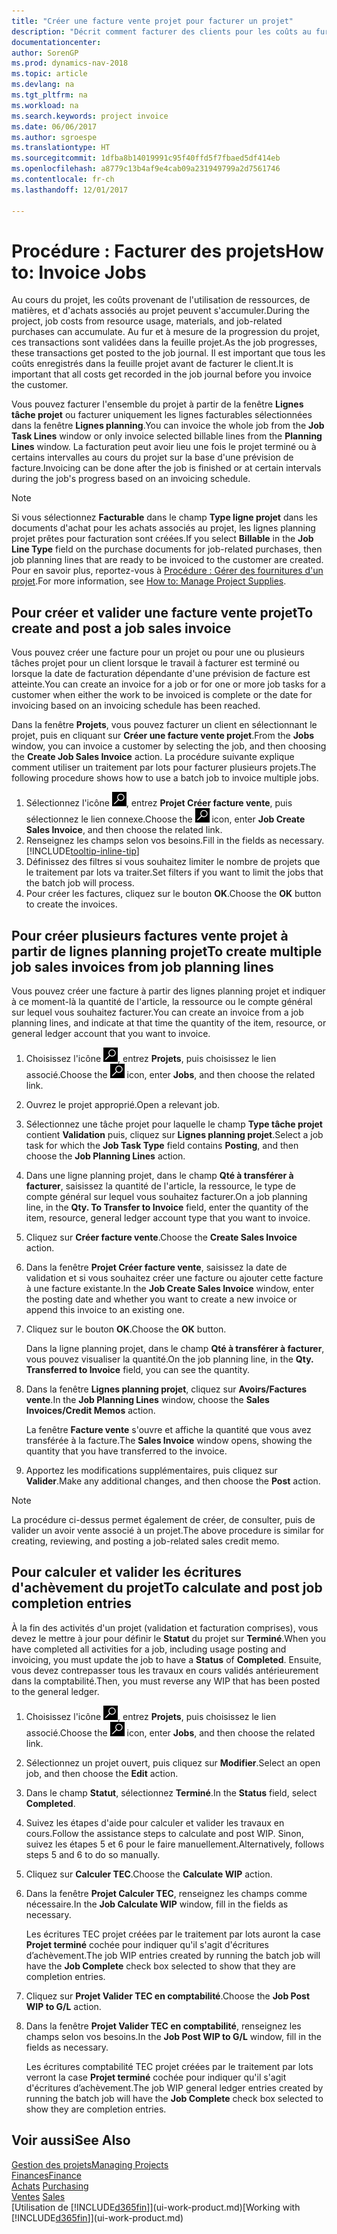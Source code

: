 ```yaml
---
title: "Créer une facture vente projet pour facturer un projet"
description: "Décrit comment facturer des clients pour les coûts au fur et à mesure de l'avancée du projet."
documentationcenter: 
author: SorenGP
ms.prod: dynamics-nav-2018
ms.topic: article
ms.devlang: na
ms.tgt_pltfrm: na
ms.workload: na
ms.search.keywords: project invoice
ms.date: 06/06/2017
ms.author: sgroespe
ms.translationtype: HT
ms.sourcegitcommit: 1dfba8b14019991c95f40ffd5f7fbaed5df414eb
ms.openlocfilehash: a8779c13b4af9e4cab09a231949799a2d7561746
ms.contentlocale: fr-ch
ms.lasthandoff: 12/01/2017

---
```

# <a name="how-to-invoice-jobs"></a><span data-ttu-id="78f71-103">Procédure : Facturer des projets</span><span class="sxs-lookup"><span data-stu-id="78f71-103">How to: Invoice Jobs</span></span>
<span data-ttu-id="78f71-104">Au cours du projet, les coûts provenant de l'utilisation de ressources, de matières, et d'achats associés au projet peuvent s'accumuler.</span><span class="sxs-lookup"><span data-stu-id="78f71-104">During the project, job costs from resource usage, materials, and job-related purchases can accumulate.</span></span> <span data-ttu-id="78f71-105">Au fur et à mesure de la progression du projet, ces transactions sont validées dans la feuille projet.</span><span class="sxs-lookup"><span data-stu-id="78f71-105">As the job progresses, these transactions get posted to the job journal.</span></span> <span data-ttu-id="78f71-106">Il est important que tous les coûts enregistrés dans la feuille projet avant de facturer le client.</span><span class="sxs-lookup"><span data-stu-id="78f71-106">It is important that all costs get recorded in the job journal before you invoice the customer.</span></span>

<span data-ttu-id="78f71-107">Vous pouvez facturer l'ensemble du projet à partir de la fenêtre **Lignes tâche projet** ou facturer uniquement les lignes facturables sélectionnées dans la fenêtre **Lignes planning**.</span><span class="sxs-lookup"><span data-stu-id="78f71-107">You can invoice the whole job from the **Job Task Lines** window or only invoice selected billable lines from the **Planning Lines** window.</span></span> <span data-ttu-id="78f71-108">La facturation peut avoir lieu une fois le projet terminé ou à certains intervalles au cours du projet sur la base d'une prévision de facture.</span><span class="sxs-lookup"><span data-stu-id="78f71-108">Invoicing can be done after the job is finished or at certain intervals during the job's progress based on an invoicing schedule.</span></span>

> [!NOTE]  
>   <span data-ttu-id="78f71-109">Si vous sélectionnez **Facturable** dans le champ **Type ligne projet** dans les documents d'achat pour les achats associés au projet, les lignes planning projet prêtes pour facturation sont créées.</span><span class="sxs-lookup"><span data-stu-id="78f71-109">If you select **Billable** in the **Job Line Type** field on the purchase documents for job-related purchases, then job planning lines that are ready to be invoiced to the customer are created.</span></span> <span data-ttu-id="78f71-110">Pour en savoir plus, reportez-vous à [Procédure : Gérer des fournitures d'un projet](projects-how-manage-project-supplies.md).</span><span class="sxs-lookup"><span data-stu-id="78f71-110">For more information, see [How to: Manage Project Supplies](projects-how-manage-project-supplies.md).</span></span>

## <a name="to-create-and-post-a-job-sales-invoice"></a><span data-ttu-id="78f71-111">Pour créer et valider une facture vente projet</span><span class="sxs-lookup"><span data-stu-id="78f71-111">To create and post a job sales invoice</span></span>
<span data-ttu-id="78f71-112">Vous pouvez créer une facture pour un projet ou pour une ou plusieurs tâches projet pour un client lorsque le travail à facturer est terminé ou lorsque la date de facturation dépendante d'une prévision de facture est atteinte.</span><span class="sxs-lookup"><span data-stu-id="78f71-112">You can create an invoice for a job or for one or more job tasks for a customer when either the work to be invoiced is complete or the date for invoicing based on an invoicing schedule has been reached.</span></span>

<span data-ttu-id="78f71-113">Dans la fenêtre **Projets**, vous pouvez facturer un client en sélectionnant le projet, puis en cliquant sur **Créer une facture vente projet**.</span><span class="sxs-lookup"><span data-stu-id="78f71-113">From the **Jobs** window, you can invoice a customer by selecting the job, and then choosing the **Create Job Sales Invoice** action.</span></span> <span data-ttu-id="78f71-114">La procédure suivante explique comment utiliser un traitement par lots pour facturer plusieurs projets.</span><span class="sxs-lookup"><span data-stu-id="78f71-114">The following procedure shows how to use a batch job to invoice multiple jobs.</span></span>  

1. <span data-ttu-id="78f71-115">Sélectionnez l'icône ![Page ou état pour la recherche](media/ui-search/search_small.png "Page ou état pour la recherche"), entrez **Projet Créer facture vente**, puis sélectionnez le lien connexe.</span><span class="sxs-lookup"><span data-stu-id="78f71-115">Choose the ![Search for Page or Report](media/ui-search/search_small.png "Search for Page or Report icon") icon, enter **Job Create Sales Invoice**, and then choose the related link.</span></span>  
2. <span data-ttu-id="78f71-116">Renseignez les champs selon vos besoins.</span><span class="sxs-lookup"><span data-stu-id="78f71-116">Fill in the fields as necessary.</span></span> [!INCLUDE[tooltip-inline-tip](includes/tooltip-inline-tip_md.md)]
3. <span data-ttu-id="78f71-117">Définissez des filtres si vous souhaitez limiter le nombre de projets que le traitement par lots va traiter.</span><span class="sxs-lookup"><span data-stu-id="78f71-117">Set filters if you want to limit the jobs that the batch job will process.</span></span>
4. <span data-ttu-id="78f71-118">Pour créer les factures, cliquez sur le bouton **OK**.</span><span class="sxs-lookup"><span data-stu-id="78f71-118">Choose the **OK** button to create the invoices.</span></span>  

## <a name="to-create-multiple-job-sales-invoices-from-job-planning-lines"></a><span data-ttu-id="78f71-119">Pour créer plusieurs factures vente projet à partir de lignes planning projet</span><span class="sxs-lookup"><span data-stu-id="78f71-119">To create multiple job sales invoices from job planning lines</span></span>
<span data-ttu-id="78f71-120">Vous pouvez créer une facture à partir des lignes planning projet et indiquer à ce moment-là la quantité de l'article, la ressource ou le compte général sur lequel vous souhaitez facturer.</span><span class="sxs-lookup"><span data-stu-id="78f71-120">You can create an invoice from a job planning lines, and indicate at that time the quantity of the item, resource, or general ledger account that you want to invoice.</span></span>

1. <span data-ttu-id="78f71-121">Choisissez l'icône ![Page ou état pour la recherche](media/ui-search/search_small.png "Page ou état pour la recherche"), entrez **Projets**, puis choisissez le lien associé.</span><span class="sxs-lookup"><span data-stu-id="78f71-121">Choose the ![Search for Page or Report](media/ui-search/search_small.png "Search for Page or Report icon") icon, enter **Jobs**, and then choose the related link.</span></span>
2. <span data-ttu-id="78f71-122">Ouvrez le projet approprié.</span><span class="sxs-lookup"><span data-stu-id="78f71-122">Open a relevant job.</span></span>
3. <span data-ttu-id="78f71-123">Sélectionnez une tâche projet pour laquelle le champ **Type tâche projet** contient **Validation** puis, cliquez sur **Lignes planning projet**.</span><span class="sxs-lookup"><span data-stu-id="78f71-123">Select a job task for which the **Job Task Type** field contains **Posting**, and then choose the **Job Planning Lines** action.</span></span>  
4. <span data-ttu-id="78f71-124">Dans une ligne planning projet, dans le champ **Qté à transférer à facturer**, saisissez la quantité de l'article, la ressource, le type de compte général sur lequel vous souhaitez facturer.</span><span class="sxs-lookup"><span data-stu-id="78f71-124">On a job planning line, in the **Qty. To Transfer to Invoice** field, enter the quantity of the item, resource, general ledger account type that you want to invoice.</span></span>  
5. <span data-ttu-id="78f71-125">Cliquez sur **Créer facture vente**.</span><span class="sxs-lookup"><span data-stu-id="78f71-125">Choose the **Create Sales Invoice** action.</span></span>
6. <span data-ttu-id="78f71-126">Dans la fenêtre **Projet Créer facture vente**, saisissez la date de validation et si vous souhaitez créer une facture ou ajouter cette facture à une facture existante.</span><span class="sxs-lookup"><span data-stu-id="78f71-126">In the **Job Create Sales Invoice** window, enter the posting date and whether you want to create a new invoice or append this invoice to an existing one.</span></span>
7. <span data-ttu-id="78f71-127">Cliquez sur le bouton **OK**.</span><span class="sxs-lookup"><span data-stu-id="78f71-127">Choose the **OK** button.</span></span>  

    <span data-ttu-id="78f71-128">Dans la ligne planning projet, dans le champ **Qté à transférer à facturer**, vous pouvez visualiser la quantité.</span><span class="sxs-lookup"><span data-stu-id="78f71-128">On the job planning line, in the **Qty. Transferred to Invoice** field, you can see the quantity.</span></span>
8. <span data-ttu-id="78f71-129">Dans la fenêtre **Lignes planning projet**, cliquez sur **Avoirs/Factures vente**.</span><span class="sxs-lookup"><span data-stu-id="78f71-129">In the **Job Planning Lines** window, choose the **Sales Invoices/Credit Memos** action.</span></span>

    <span data-ttu-id="78f71-130">La fenêtre **Facture vente** s'ouvre et affiche la quantité que vous avez transférée à la facture.</span><span class="sxs-lookup"><span data-stu-id="78f71-130">The **Sales Invoice** window opens, showing the quantity that you have transferred to the invoice.</span></span>  
9. <span data-ttu-id="78f71-131">Apportez les modifications supplémentaires, puis cliquez sur **Valider**.</span><span class="sxs-lookup"><span data-stu-id="78f71-131">Make any additional changes, and then choose the **Post** action.</span></span>

> [!NOTE]  
>   <span data-ttu-id="78f71-132">La procédure ci-dessus permet également de créer, de consulter, puis de valider un avoir vente associé à un projet.</span><span class="sxs-lookup"><span data-stu-id="78f71-132">The above procedure is similar for creating, reviewing, and posting a job-related sales credit memo.</span></span>

## <a name="to-calculate-and-post-job-completion-entries"></a><span data-ttu-id="78f71-133">Pour calculer et valider les écritures d'achèvement du projet</span><span class="sxs-lookup"><span data-stu-id="78f71-133">To calculate and post job completion entries</span></span>
<span data-ttu-id="78f71-134">À la fin des activités d'un projet (validation et facturation comprises), vous devez le mettre à jour pour définir le **Statut** du projet sur **Terminé**.</span><span class="sxs-lookup"><span data-stu-id="78f71-134">When you have completed all activities for a job, including usage posting and invoicing, you must update the job to have a **Status** of **Completed**.</span></span> <span data-ttu-id="78f71-135">Ensuite, vous devez contrepasser tous les travaux en cours validés antérieurement dans la comptabilité.</span><span class="sxs-lookup"><span data-stu-id="78f71-135">Then, you must reverse any WIP that has been posted to the general ledger.</span></span>

1. <span data-ttu-id="78f71-136">Choisissez l'icône ![Page ou état pour la recherche](media/ui-search/search_small.png "Page ou état pour la recherche"), entrez **Projets**, puis choisissez le lien associé.</span><span class="sxs-lookup"><span data-stu-id="78f71-136">Choose the ![Search for Page or Report](media/ui-search/search_small.png "Search for Page or Report icon") icon, enter **Jobs**, and then choose the related link.</span></span>  
2. <span data-ttu-id="78f71-137">Sélectionnez un projet ouvert, puis cliquez sur **Modifier**.</span><span class="sxs-lookup"><span data-stu-id="78f71-137">Select an open job, and then choose the **Edit** action.</span></span>
3. <span data-ttu-id="78f71-138">Dans le champ **Statut**, sélectionnez **Terminé**.</span><span class="sxs-lookup"><span data-stu-id="78f71-138">In the **Status** field, select **Completed**.</span></span>
4. <span data-ttu-id="78f71-139">Suivez les étapes d'aide pour calculer et valider les travaux en cours.</span><span class="sxs-lookup"><span data-stu-id="78f71-139">Follow the assistance steps to calculate and post WIP.</span></span> <span data-ttu-id="78f71-140">Sinon, suivez les étapes 5 et 6 pour le faire manuellement.</span><span class="sxs-lookup"><span data-stu-id="78f71-140">Alternatively, follows steps 5 and 6 to do so manually.</span></span>  
5. <span data-ttu-id="78f71-141">Cliquez sur **Calculer TEC**.</span><span class="sxs-lookup"><span data-stu-id="78f71-141">Choose the **Calculate WIP** action.</span></span>
6. <span data-ttu-id="78f71-142">Dans la fenêtre **Projet Calculer TEC**, renseignez les champs comme nécessaire.</span><span class="sxs-lookup"><span data-stu-id="78f71-142">In the **Job Calculate WIP** window, fill in the fields as necessary.</span></span>  

     <span data-ttu-id="78f71-143">Les écritures TEC projet créées par le traitement par lots auront la case **Projet terminé** cochée pour indiquer qu'il s'agit d'écritures d’achèvement.</span><span class="sxs-lookup"><span data-stu-id="78f71-143">The job WIP entries created by running the batch job will have the **Job Complete** check box selected to show that they are completion entries.</span></span>  
7. <span data-ttu-id="78f71-144">Cliquez sur **Projet Valider TEC en comptabilité**.</span><span class="sxs-lookup"><span data-stu-id="78f71-144">Choose the **Job Post WIP to G/L** action.</span></span>
8. <span data-ttu-id="78f71-145">Dans la fenêtre **Projet Valider TEC en comptabilité**, renseignez les champs selon vos besoins.</span><span class="sxs-lookup"><span data-stu-id="78f71-145">In the **Job Post WIP to G/L** window, fill in the fields as necessary.</span></span>  

     <span data-ttu-id="78f71-146">Les écritures comptabilité TEC projet créées par le traitement par lots verront la case **Projet terminé** cochée pour indiquer qu'il s'agit d'écritures d’achèvement.</span><span class="sxs-lookup"><span data-stu-id="78f71-146">The job WIP general ledger entries created by running the batch job will have the **Job Complete** check box selected to show they are completion entries.</span></span>

## <a name="see-also"></a><span data-ttu-id="78f71-147">Voir aussi</span><span class="sxs-lookup"><span data-stu-id="78f71-147">See Also</span></span>
[<span data-ttu-id="78f71-148">Gestion des projets</span><span class="sxs-lookup"><span data-stu-id="78f71-148">Managing Projects</span></span>](projects-manage-projects.md)  
[<span data-ttu-id="78f71-149">Finances</span><span class="sxs-lookup"><span data-stu-id="78f71-149">Finance</span></span>](finance.md)  
<span data-ttu-id="78f71-150">[Achats](purchasing-manage-purchasing.md)       </span><span class="sxs-lookup"><span data-stu-id="78f71-150">[Purchasing](purchasing-manage-purchasing.md)       </span></span>  
<span data-ttu-id="78f71-151">[Ventes](sales-manage-sales.md)    </span><span class="sxs-lookup"><span data-stu-id="78f71-151">[Sales](sales-manage-sales.md)    </span></span>  
<span data-ttu-id="78f71-152">[Utilisation de [!INCLUDE[d365fin](includes/d365fin_md.md)]](ui-work-product.md)</span><span class="sxs-lookup"><span data-stu-id="78f71-152">[Working with [!INCLUDE[d365fin](includes/d365fin_md.md)]](ui-work-product.md)</span></span>  

